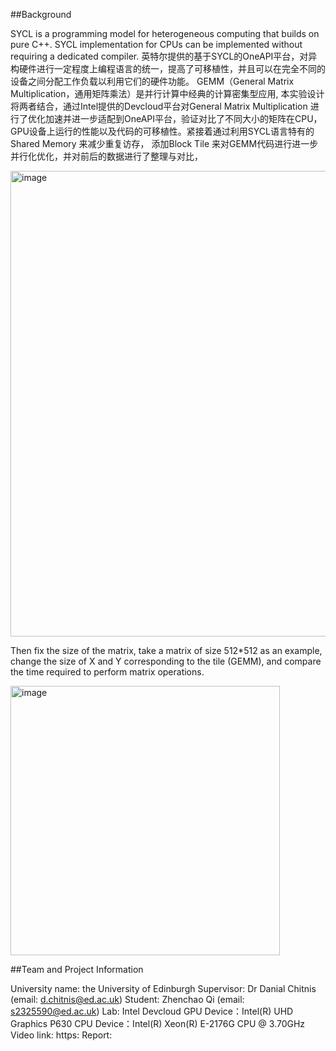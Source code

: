 ##Background

SYCL is a programming model for heterogeneous computing that builds on pure C++. SYCL implementation for CPUs can be implemented without requiring a dedicated compiler. 英特尔提供的基于SYCL的OneAPI平台，对异构硬件进行一定程度上编程语言的统一，提高了可移植性，并且可以在完全不同的设备之间分配工作负载以利用它们的硬件功能。
GEMM（General Matrix Multiplication，通用矩阵乘法）是并行计算中经典的计算密集型应用, 本实验设计将两者结合，通过Intel提供的Devcloud平台对General Matrix Multiplication 进行了优化加速并进一步适配到OneAPI平台，验证对比了不同大小的矩阵在CPU，GPU设备上运行的性能以及代码的可移植性。紧接着通过利用SYCL语言特有的 Shared Memory 来减少重复访存， 添加Block Tile 来对GEMM代码进行进一步并行化优化，并对前后的数据进行了整理与对比，

<img width="745" alt="image" src="https://user-images.githubusercontent.com/60191124/184537958-d36f61e5-8bfe-4652-9598-dd565f16ccc3.png">

Then fix the size of the matrix, take a matrix of size 512*512 as an example, change the size of X and Y  corresponding to the tile (GEMM), and compare the time required to perform matrix operations.

<img width="431" alt="image" src="https://user-images.githubusercontent.com/60191124/184538056-7ad7223e-8062-4200-b251-77e1af7764a6.png">



##Team and Project Information

University name: the University of Edinburgh
Supervisor: Dr Danial Chitnis (email: d.chitnis@ed.ac.uk)
Student: Zhenchao Qi (email: s2325590@ed.ac.uk)
Lab: Intel Devcloud 
GPU  Device：Intel(R) UHD Graphics P630
CPU  Device：Intel(R) Xeon(R) E-2176G CPU @ 3.70GHz
Video link: https:
Report: 

